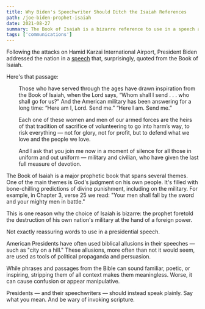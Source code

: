 ```yaml
---
title: Why Biden's Speechwriter Should Ditch the Isaiah References
path: /joe-biden-prophet-isaiah
date: 2021-08-27
summary: The Book of Isaiah is a bizarre reference to use in a speech about America's military.
tags: ['communications']
---
```


Following the attacks on Hamid Karzai International Airport, President Biden addressed the nation in a <a href="https://www.whitehouse.gov/briefing-room/speeches-remarks/2021/08/26/remarks-by-president-biden-on-the-terror-attack-at-hamid-karzai-international-airport/" target="blank">speech</a> that, surprisingly, quoted from the Book of Isaiah.

Here's that passage: 

<div style="padding-left: 2.3em"><p>Those who have served through the ages have drawn inspiration from the Book of Isaiah, when the Lord says, “Whom shall I send . . . who shall go for us?”  And the American military has been answering for a long time: “Here am I, Lord.  Send me.”  “Here I am.  Send me.”</p></div>

<div style="padding-left: 2.3em"><p>Each one of these women and men of our armed forces are the heirs of that tradition of sacrifice of volunteering to go into harm’s way, to risk everything — not for glory, not for profit, but to defend what we love and the people we love.</p></div>

<div style="padding-left: 2.3em"><p>And I ask that you join me now in a moment of silence for all those in uniform and out uniform — military and civilian, who have given the last full measure of devotion.</p></div>

The Book of Isaiah is a major prophetic book that spans several themes. One of the main themes is God's judgment on his own people. It's filled with bone-chilling predictions of divine punishment, including on the military. For example, in Chapter 3, verse 25 we read: "Your men shall fall by the sword and your mighty men in battle." 

This is one reason why the choice of Isaiah is bizarre: the prophet foretold the destruction of his own nation's military at the hand of a foreign power. 

Not exactly reassuring words to use in a presidential speech.

American Presidents have often used biblical allusions in their speeches — such as "city on a hill." These allusions, more often than not it would seem, are used as tools of political propaganda and persuasion.

While phrases and passages from the Bible can sound familiar, poetic, or inspiring, stripping them of all context makes them meaningless. Worse, it can cause confusion or appear manipulative. 

Presidents — and their speechwriters — should instead speak plainly. Say what you mean. And be wary of invoking scripture. 

